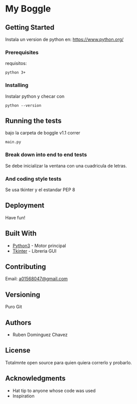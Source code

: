 
# My Boggle

## Getting Started

Instala un version de python en: https://www.python.org/

### Prerequisites

requisitos:

```
python 3+
```

### Installing

Instalar python y checar con

```
python --version
```

## Running the tests

bajo la carpeta de boggle v1.1 correr

```
main.py
```

### Break down into end to end tests

Se debe inicializar la ventana con una cuadricula de letras.

### And coding style tests

Se usa tkinter y el estandar PEP 8

## Deployment

Have fun!

## Built With

* [Python3](https://www.python.org/) - Motor principal
* [Tkinter](https://docs.python.org/3/library/tkinter.html) - Libreria GUI

## Contributing

Email: a01568047@gmail.com

## Versioning

Puro Git 

## Authors

* Ruben Dominguez Chavez

## License

Totalmnte open source para quien quiera correrlo y probarlo.

## Acknowledgments

* Hat tip to anyone whose code was used
* Inspiration

